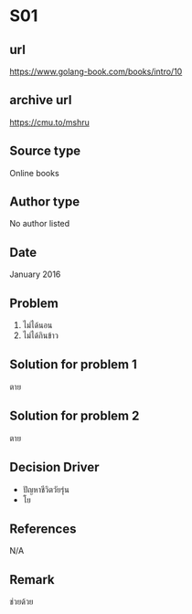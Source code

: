 # S01

## url
https://www.golang-book.com/books/intro/10

## archive url
https://cmu.to/mshru

## Source type
Online books

## Author type
No author listed

## Date
January 2016

## Problem
1. ไม่ได้นอน
2. ไม่ได้กินข้าว

## Solution for problem 1
ตาย

## Solution for problem 2
ตาย

## Decision Driver
- ปัญหาชีวิตวัยรุ่น
- โย

## References 
N/A

## Remark
ช่วยด้วย

